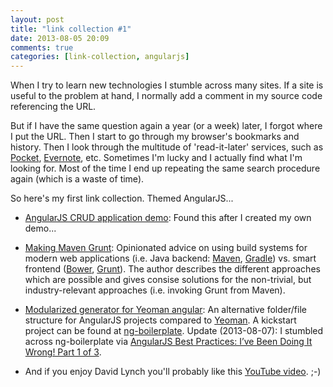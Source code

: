 ```yaml
---
layout: post
title: "link collection #1"
date: 2013-08-05 20:09
comments: true
categories: [link-collection, angularjs]
---
```

When I try to learn new technologies I stumble across many sites. 
If a site is useful to the problem at hand, I normally add a comment in my source code referencing the URL.

But if I have the same question again a year (or a week) later, I forgot where I put the URL.
Then I start to go through my browser's bookmarks and history. Then I look through the multitude of 'read-it-later' services, such as [Pocket](http://getpocket.com/), [Evernote](http://evernote.com/), etc. Sometimes I'm lucky and I actually find what I'm looking for. Most of the time I end up repeating the same search procedure again (which is a waste of time).

So here's my first link collection. Themed AngularJS...

- [AngularJS CRUD application demo](https://github.com/angular-app/angular-app): Found this after I created my own demo...

- [Making Maven Grunt](http://addyosmani.com/blog/making-maven-grunt/):
Opinionated advice on using build systems for modern web applications (i.e. Java backend: [Maven](http://maven.apache.org/), [Gradle](http://www.gradle.org/)) vs. smart frontend ([Bower](http://bower.io/), [Grunt](http://gruntjs.com/)). The author describes the different approaches which are possible and gives consise solutions for the non-trivial, but industry-relevant approaches (i.e. invoking Grunt from Maven).

- [Modularized generator for Yeoman angular](https://github.com/yeoman/generator-angular/issues/109): 
An alternative folder/file structure for AngularJS projects compared to [Yeoman](http://yeoman.io/). A kickstart project can be found at [ng-boilerplate](https://github.com/joshdmiller/ng-boilerplate). Update (2013-08-07): I stumbled across ng-boilerplate via [AngularJS Best Practices: I’ve Been Doing It Wrong! Part 1 of 3](http://blog.artlogic.com/2013/05/02/ive-been-doing-it-wrong-part-1-of-3/).

- And if you enjoy David Lynch you'll probably like this [YouTube video](http://www.youtube.com/watch?v=mj-tDjDHxEw). ;-)